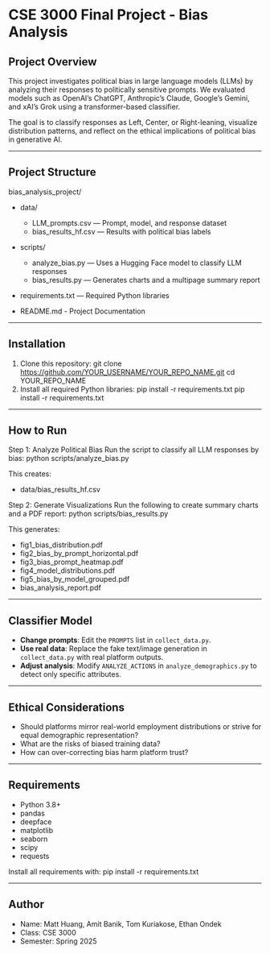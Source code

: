 # CSE 3000 Final Project - Bias Analysis

## Project Overview
This project investigates political bias in large language models (LLMs) by analyzing their responses to politically sensitive prompts. We evaluated models such as OpenAI’s ChatGPT, Anthropic’s Claude, Google’s Gemini, and xAI’s Grok using a transformer-based classifier.

The goal is to classify responses as Left, Center, or Right-leaning, visualize distribution patterns, and reflect on the ethical implications of political bias in generative AI.

---

## Project Structure

bias_analysis_project/
  - data/
    - LLM_prompts.csv — Prompt, model, and response dataset
    - bias_results_hf.csv — Results with political bias labels

  - scripts/
    - analyze_bias.py — Uses a Hugging Face model to classify LLM responses
    - bias_results.py — Generates charts and a multipage summary report

  - requirements.txt — Required Python libraries
  - README.md - Project Documentation

---

## Installation

1. Clone this repository: 
  git clone https://github.com/YOUR_USERNAME/YOUR_REPO_NAME.git
  cd YOUR_REPO_NAME
2. Install all required Python libraries: pip install -r requirements.txt
   pip install -r requirements.txt

---

## How to Run

Step 1: Analyze Political Bias
  Run the script to classify all LLM responses by bias:
  python scripts/analyze_bias.py

  This creates:
  - data/bias_results_hf.csv

Step 2: Generate Visualizations
  Run the following to create summary charts and a PDF report:
  python scripts/bias_results.py

  This generates:
  - fig1_bias_distribution.pdf
  - fig2_bias_by_prompt_horizontal.pdf
  - fig3_bias_prompt_heatmap.pdf
  - fig4_model_distributions.pdf
  - fig5_bias_by_model_grouped.pdf
  - bias_analysis_report.pdf

---

## Classifier Model
- **Change prompts**: Edit the `PROMPTS` list in `collect_data.py`.
- **Use real data**: Replace the fake text/image generation in `collect_data.py` with real platform outputs.
- **Adjust analysis**: Modify `ANALYZE_ACTIONS` in `analyze_demographics.py` to detect only specific attributes.

---

## Ethical Considerations

- Should platforms mirror real-world employment distributions or strive for equal demographic representation?
- What are the risks of biased training data?
- How can over-correcting bias harm platform trust?

---

## Requirements

- Python 3.8+
- pandas
- deepface
- matplotlib
- seaborn
- scipy
- requests

Install all requirements with: pip install -r requirements.txt

---

## Author

- Name: Matt Huang, Amit Banik, Tom Kuriakose, Ethan Ondek
- Class: CSE 3000
- Semester: Spring 2025


